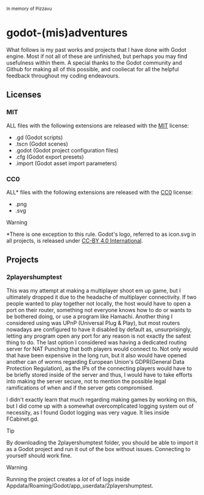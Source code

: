 <sup>In memory of Pizzavu</sup>
# godot-(mis)adventures
What follows is my past works and projects that I have done with Godot engine. Most if not all of these are unfinished, but perhaps you may find usefulness within them. A special thanks to the Godot community and Github for making all of this possible, and cooliecat for all the helpful feedback throughout my coding endeavours.
## Licenses
### MIT
ALL files with the following extensions are released with the [MIT](https://github.com/boniondev/godot-misadventures/blob/main/LICENSE-MIT) license:
* .gd (Godot scripts)
* .tscn (Godot scenes)
* .godot (Godot project configuration files)
* .cfg (Godot export presets)
* .import (Godot asset import parameters)
### CC0
ALL* files with the following extensions are released with the [CC0](https://github.com/boniondev/godot-misadventures/blob/main/LICENSE-CC0) license:
* .png
* .svg
> [!WARNING]
> *There is one exception to this rule. Godot's logo, referred to as icon.svg in all projects, is released under [CC-BY 4.0 International](https://creativecommons.org/licenses/by/4.0/).

## Projects
### 2playershumptest
This was my attempt at making a multiplayer shoot em up game, but I ultimately dropped it due to the headache of multiplayer connectivity. If two people wanted to play together not locally, the host would have to open a port on their router, something not everyone knows how to do or wants to be bothered doing, or use a program like Hamachi. Another thing I considered using was UPnP (Universal Plug & Play), but most routers nowadays are configured to have it disabled by default as, unsurprisingly, letting any program open any port for any reason is not exactly the safest thing to do. The last option I considered was having a dedicated routing server for NAT Punching that both players would connect to. Not only would that have been expensive in the long run, but it also would have opened another can of worms regarding European Union's GDPR(General Data Protection Regulation), as the IPs of the connecting players would have to be briefly stored inside of the server and thus, I would have to take efforts into making the server secure, not to mention the possible legal ramifications of when and if the server gets compromised.

I didn't exactly learn that much regarding making games by working on this, but I did come up with a somewhat overcomplicated logging system out of necessity, as I found Godot logging was very vague. It lies inside FCabinet.gd.

> [!TIP]
> By downloading the 2playershumptest folder, you should be able to import it as a Godot project and run it out of the box without issues. Connecting to yourself should work fine.

> [!WARNING]
> Running the project creates a *lot* of of logs inside Appdata/Roaming/Godot/app_userdata/2playershumptest.